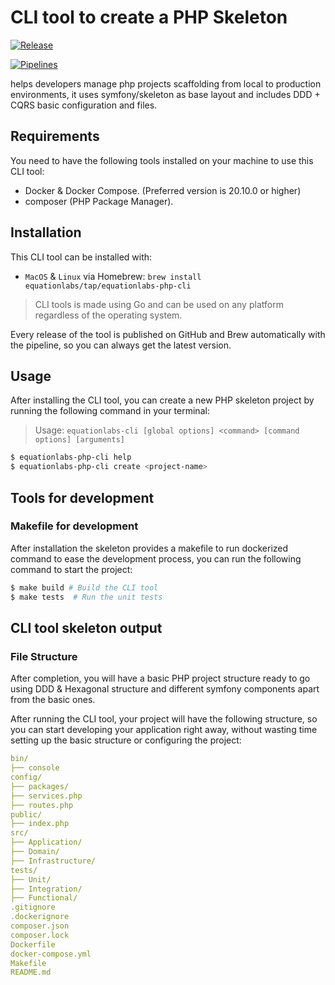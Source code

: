 # CLI tool to create a PHP Skeleton

[![Release](https://github.com/Equation-Labs-I-O/eqlabs-tools-php-skeleton-creator/actions/workflows/release.yaml/badge.svg)](https://github.com/Equation-Labs-I-O/eqlabs-tools-php-skeleton-creator/actions/workflows/release.yaml)

[![Pipelines](https://github.com/Equation-Labs-I-O/eqlabs-tools-php-skeleton-creator/actions/workflows/pull_request.yaml/badge.svg)](https://github.com/Equation-Labs-I-O/eqlabs-tools-php-skeleton-creator/actions/workflows/pull_request.yaml)

helps developers manage php projects scaffolding from local to production environments, it uses symfony/skeleton as base
layout and includes DDD + CQRS basic configuration and files.

## Requirements

You need to have the following tools installed on your machine to use this CLI tool:

- Docker & Docker Compose. (Preferred version is 20.10.0 or higher)
- composer (PHP Package Manager).

## Installation

This CLI tool can be installed with:

- `MacOS` & `Linux` via Homebrew: `brew install equationlabs/tap/equationlabs-php-cli`

> CLI tools is made using Go and can be used on any platform regardless of the operating system.

Every release of the tool is published on GitHub and Brew automatically with the pipeline, so you can always get the
latest version.

## Usage

After installing the CLI tool, you can create a new PHP skeleton project by running the following command in your
terminal:

> Usage: `equationlabs-cli [global options] <command> [command options] [arguments]`

```bash
$ equationlabs-php-cli help
$ equationlabs-php-cli create <project-name>
```

## Tools for development

### Makefile for development

After installation the skeleton provides a makefile to run dockerized command to ease the development process, you can
run the following command to start the project:

```bash
$ make build # Build the CLI tool
$ make tests  # Run the unit tests
```

## CLI tool skeleton output

### File Structure

After completion, you will have a basic PHP project structure ready to go using DDD & Hexagonal structure and different
symfony components apart from the basic ones.

After running the CLI tool, your project will have the following structure, so you can start developing your application
right away, without wasting time setting up the basic structure or configuring the project:

```yaml
bin/
├── console
config/
├── packages/
├── services.php
├── routes.php
public/
├── index.php
src/
├── Application/
├── Domain/
├── Infrastructure/
tests/
├── Unit/
├── Integration/
├── Functional/
.gitignore
.dockerignore
composer.json
composer.lock
Dockerfile
docker-compose.yml
Makefile
README.md
```
